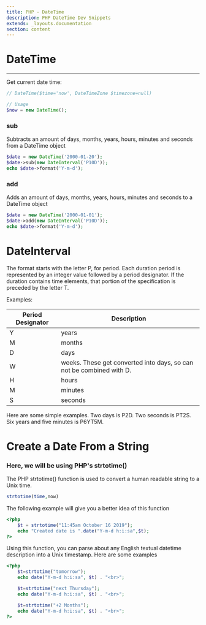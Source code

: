 ```yaml
---
title: PHP - DateTime
description: PHP DateTime Dev Snippets
extends: _layouts.documentation
section: content
---
```


# DateTime

---

Get current date time:

```php
// DateTime($time='now', DateTimeZone $timezone=null)

// Usage
$now = new DateTime();
```

### sub
Subtracts an amount of days, months, years, hours, minutes and seconds from a DateTime object

```php
$date = new DateTime('2000-01-20');
$date->sub(new DateInterval('P10D'));
echo $date->format('Y-m-d');
```

### add
Adds an amount of days, months, years, hours, minutes and seconds to a DateTime object

```php
$date = new DateTime('2000-01-01');
$date->add(new DateInterval('P10D'));
echo $date->format('Y-m-d');
```

# DateInterval

The format starts with the letter P, for period. Each duration period is represented by an integer value followed by a period designator. If the duration contains time elements, that portion of the specification is preceded by the letter T.

Examples:

| Period Designator | Description                                                           |
| ----------------- |---------------------------------------------------------------------- |
| Y	                | years                                                                 |
| M	                | months                                                                |
| D	                | days                                                                  |
| W	                | weeks. These get converted into days, so can not be combined with D.  |
| H	                | hours                                                                 |
| M	                | minutes                                                               |
| S	                | seconds                                                               |

Here are some simple examples. Two days is P2D. Two seconds is PT2S. Six years and five minutes is P6YT5M.

# Create a Date From a String

### Here, we will be using PHP's strtotime()

The PHP strtotime() function is used to convert a human readable string to a Unix time.

```php
strtotime(time,now)
```

The following example will give you a better idea of this function

```php
<?php
	$t = strtotime("11:45am October 16 2019");
	echo "Created date is ".date("Y-m-d h:i:sa",$t);
?>
```

Using this function, you can parse about any English textual datetime description into a Unix timestamp. Here are some examples

```php
<?php
	$t=strtotime("tomorrow");
	echo date("Y-m-d h:i:sa", $t) . "<br>";

	$t=strtotime("next Thursday");
	echo date("Y-m-d h:i:sa", $t) . "<br>";

	$t=strtotime("+2 Months");
	echo date("Y-m-d h:i:sa", $t) . "<br>";
?>
```
